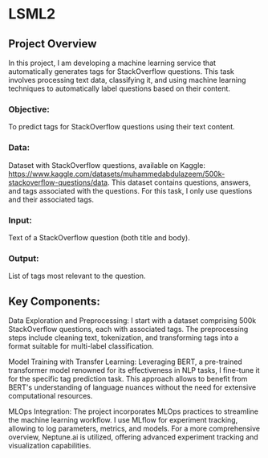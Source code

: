 # LSML2

## Project Overview
In this project, I am developing a machine learning service that automatically generates tags for StackOverflow questions. This task involves processing text data, classifying it, and using machine learning techniques to automatically label questions based on their content.

### Objective: 
To predict tags for StackOverflow questions using their text content.

### Data:
Dataset with StackOverflow questions, available on Kaggle: https://www.kaggle.com/datasets/muhammedabdulazeem/500k-stackoverflow-questions/data. This dataset contains questions, answers, and tags associated with the questions. For this task, I only use questions and their associated tags.

### Input: 
Text of a StackOverflow question (both title and body).

### Output: 
List of tags most relevant to the question.

## Key Components:

Data Exploration and Preprocessing: I start with a dataset comprising 500k StackOverflow questions, each with associated tags. The preprocessing steps include cleaning text, tokenization, and transforming tags into a format suitable for multi-label classification.

Model Training with Transfer Learning: Leveraging BERT, a pre-trained transformer model renowned for its effectiveness in NLP tasks, I fine-tune it for the specific tag prediction task. This approach allows to benefit from BERT's understanding of language nuances without the need for extensive computational resources.

MLOps Integration: The project incorporates MLOps practices to streamline the machine learning workflow. I use MLflow for experiment tracking, allowing to log parameters, metrics, and models. For a more comprehensive overview, Neptune.ai is utilized, offering advanced experiment tracking and visualization capabilities.
